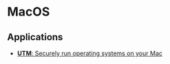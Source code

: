 # MacOS

## Applications

- [**UTM**: Securely run operating systems on your Mac](https://mac.getutm.app/)
